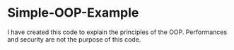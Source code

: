 # Simple-OOP-Example
I have created this code to explain the principles of the OOP.
Performances and security are not the purpose of this code.
